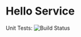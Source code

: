# Hello Service

Unit Tests: ![Build Status](https://codebuild.us-east-1.amazonaws.com/badges?uuid=eyJlbmNyeXB0ZWREYXRhIjoiLzB3NzJvOUdvcVdPd1FUM0lJTjFBMC9xcDlxa2tINE9JWmxLTFVjdG50NU5ackQyMVpqMnhyci9yYzRMM1d5dUtlSWxVS3dhbEJkYk5xaUZNZ3BaWUxRPSIsIml2UGFyYW1ldGVyU3BlYyI6ImZ6YklpQ2dNSlRWOHZOZngiLCJtYXRlcmlhbFNldFNlcmlhbCI6MX0%3D&branch=master)
